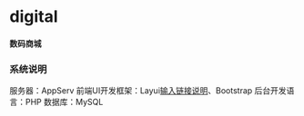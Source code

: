 # digital

#### 数码商城

### 系统说明
服务器：AppServ
前端UI开发框架：Layui[输入链接说明](https://www.layuicdn.com/?rurl=https://www.layuicdn.com/?rurl=CdnLogo&v=1593863859023#Zip)、Bootstrap
后台开发语言：PHP
数据库：MySQL
